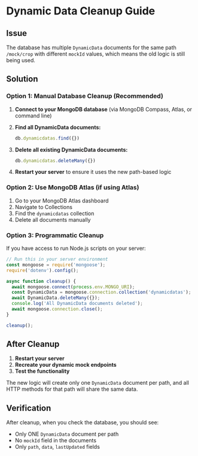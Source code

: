 # Dynamic Data Cleanup Guide

## Issue
The database has multiple `DynamicData` documents for the same path `/mock/crop` with different `mockId` values, which means the old logic is still being used.

## Solution

### Option 1: Manual Database Cleanup (Recommended)

1. **Connect to your MongoDB database** (via MongoDB Compass, Atlas, or command line)

2. **Find all DynamicData documents:**
   ```javascript
   db.dynamicdatas.find({})
   ```

3. **Delete all existing DynamicData documents:**
   ```javascript
   db.dynamicdatas.deleteMany({})
   ```

4. **Restart your server** to ensure it uses the new path-based logic

### Option 2: Use MongoDB Atlas (if using Atlas)

1. Go to your MongoDB Atlas dashboard
2. Navigate to Collections
3. Find the `dynamicdatas` collection
4. Delete all documents manually

### Option 3: Programmatic Cleanup

If you have access to run Node.js scripts on your server:

```javascript
// Run this in your server environment
const mongoose = require('mongoose');
require('dotenv').config();

async function cleanup() {
  await mongoose.connect(process.env.MONGO_URI);
  const DynamicData = mongoose.connection.collection('dynamicdatas');
  await DynamicData.deleteMany({});
  console.log('All DynamicData documents deleted');
  await mongoose.connection.close();
}

cleanup();
```

## After Cleanup

1. **Restart your server**
2. **Recreate your dynamic mock endpoints**
3. **Test the functionality**

The new logic will create only one `DynamicData` document per path, and all HTTP methods for that path will share the same data.

## Verification

After cleanup, when you check the database, you should see:
- Only ONE `DynamicData` document per path
- No `mockId` field in the documents
- Only `path`, `data`, `lastUpdated` fields 